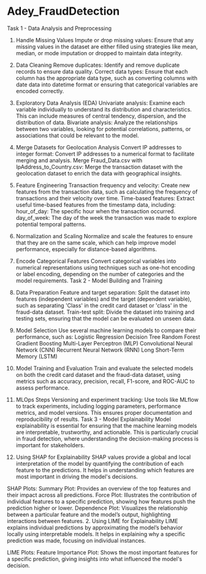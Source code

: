# Adey_FraudDetection
Task 1 - Data Analysis and Preprocessing
1. Handle Missing Values
Impute or drop missing values: Ensure that any missing values in the dataset are either filled using strategies like mean, median, or mode imputation or dropped to maintain data integrity.
2. Data Cleaning
Remove duplicates: Identify and remove duplicate records to ensure data quality.
Correct data types: Ensure that each column has the appropriate data type, such as converting columns with date data into datetime format or ensuring that categorical variables are encoded correctly.
3. Exploratory Data Analysis (EDA)
Univariate analysis: Examine each variable individually to understand its distribution and characteristics. This can include measures of central tendency, dispersion, and the distribution of data.
Bivariate analysis: Analyze the relationships between two variables, looking for potential correlations, patterns, or associations that could be relevant to the model.
4. Merge Datasets for Geolocation Analysis
Convert IP addresses to integer format: Convert IP addresses to a numerical format to facilitate merging and analysis.
Merge Fraud_Data.csv with IpAddress_to_Country.csv: Merge the transaction dataset with the geolocation dataset to enrich the data with geographical insights.
5. Feature Engineering
Transaction frequency and velocity: Create new features from the transaction data, such as calculating the frequency of transactions and their velocity over time.
Time-based features: Extract useful time-based features from the timestamp data, including:
hour_of_day: The specific hour when the transaction occurred.
day_of_week: The day of the week the transaction was made to explore potential temporal patterns.
6. Normalization and Scaling
Normalize and scale the features to ensure that they are on the same scale, which can help improve model performance, especially for distance-based algorithms.
7. Encode Categorical Features
Convert categorical variables into numerical representations using techniques such as one-hot encoding or label encoding, depending on the number of categories and the model requirements.
Task 2 - Model Building and Training
1. Data Preparation
Feature and target separation: Split the dataset into features (independent variables) and the target (dependent variable), such as separating 'Class' in the credit card dataset or 'class' in the fraud-data dataset.
Train-test split: Divide the dataset into training and testing sets, ensuring that the model can be evaluated on unseen data.
2. Model Selection
Use several machine learning models to compare their performance, such as:
Logistic Regression
Decision Tree
Random Forest
Gradient Boosting
Multi-Layer Perceptron (MLP)
Convolutional Neural Network (CNN)
Recurrent Neural Network (RNN)
Long Short-Term Memory (LSTM)
3. Model Training and Evaluation
Train and evaluate the selected models on both the credit card dataset and the fraud-data dataset, using metrics such as accuracy, precision, recall, F1-score, and ROC-AUC to assess performance.
4. MLOps Steps
Versioning and experiment tracking: Use tools like MLflow to track experiments, including logging parameters, performance metrics, and model versions. This ensures proper documentation and reproducibility of results.
Task 3 - Model Explainability
Model explainability is essential for ensuring that the machine learning models are interpretable, trustworthy, and actionable. This is particularly crucial in fraud detection, where understanding the decision-making process is important for stakeholders.

1. Using SHAP for Explainability
SHAP values provide a global and local interpretation of the model by quantifying the contribution of each feature to the predictions. It helps in understanding which features are most important in driving the model's decisions.

SHAP Plots:
Summary Plot: Provides an overview of the top features and their impact across all predictions.
Force Plot: Illustrates the contribution of individual features to a specific prediction, showing how features push the prediction higher or lower.
Dependence Plot: Visualizes the relationship between a particular feature and the model’s output, highlighting interactions between features.
2. Using LIME for Explainability
LIME explains individual predictions by approximating the model’s behavior locally using interpretable models. It helps in explaining why a specific prediction was made, focusing on individual instances.

LIME Plots:
Feature Importance Plot: Shows the most important features for a specific prediction, giving insights into what influenced the model's decision.
